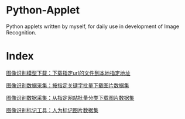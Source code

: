 # Python-Applet
Python applets written by myself, for daily use in development of Image Recognition.

# Index
[图像识别模型下载：下载指定url的文件到本地指定地址](https://github.com/JNingWei/Python-Applet/tree/master/DownloadFileFromUrl)

[图像识别数据采集：按指定关键字批量下载图片数据集](https://github.com/JNingWei/Python-Applet/tree/master/DownloadImageThroughSpecificKeyword)

[图像识别数据采集：从指定网站批量分类下载图片数据集](https://github.com/JNingWei/Python-Applet/tree/master/DownloadImageThroughSpecificWebsite)

[图像识别标记工具：人为标记图片数据集]()
